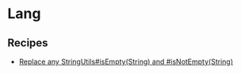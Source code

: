 # Lang

## Recipes

* [Replace any StringUtils#isEmpty(String) and #isNotEmpty(String)](./isnotemptytojdk.md)


